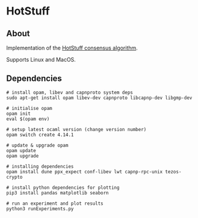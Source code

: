 # HotStuff

## About
Implementation of the [HotStuff consensus algorithm](https://arxiv.org/abs/1803.05069).

Supports Linux and MacOS.

## Dependencies
```
# install opam, libev and capnproto system deps
sudo apt-get install opam libev-dev capnproto libcapnp-dev libgmp-dev

# initialise opam
opam init
eval $(opam env)

# setup latest ocaml version (change version number)
opam switch create 4.14.1

# update & upgrade opam
opam update
opam upgrade

# installing dependencies
opam install dune ppx_expect conf-libev lwt capnp-rpc-unix tezos-crypto

# install python dependencies for plotting
pip3 install pandas matplotlib seaborn

# run an experiment and plot results
python3 runExperiments.py
```
